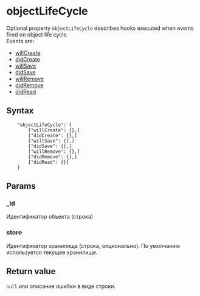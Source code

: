 # objectLifeCycle

Optional property `objectLifeCycle` describes hooks executed when events fired on object life cycle.   
Events are:  
* [willCreate](./store.objectlifecycle.willcreate.html)
* [didCreate](./store.objectlifecycle.didcreate.html)
* [willSave](./store.objectlifecycle.willsave.html)
* [didSave](./store.objectlifecycle.didsave.html)
* [willRemove](./store.objectlifecycle.willremove.html)
* [didRemove](./store.objectlifecycle.didremove.html)
* [didRead](./store.objectlifecycle.didread.html)

## Syntax  

```
    "objectLifeCycle": {
        ["willCreate": {},]
        ["didCreate": {},]
        ["willSave": {},]
        ["didSave": {},]
        ["willRemove": {},]
        ["didRemove": {},]
        ["didRead": {}]
    }
```  

## Params

### _id   

Идентификатор объекта (строка)  

### store  

Идентификатор хранилища (строка, опционально). По умолчанию используется текущее хранилище. 

## Return value  

`null` или описание ошибки в виде строки.
